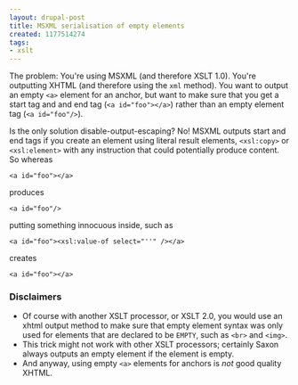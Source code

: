 ```yaml
---
layout: drupal-post
title: MSXML serialisation of empty elements
created: 1177514274
tags:
- xslt
---
```

The problem: You're using MSXML (and therefore XSLT 1.0). You're outputting XHTML (and therefore using the `xml` method). You want to output an empty `<a>` element for an anchor, but want to make sure that you get a start tag and and end tag (`<a id="foo"></a>`) rather than an empty element tag (`<a id="foo"/>`).

Is the only solution disable-output-escaping? <!--break--> No! MSXML outputs start and end tags if you create an element using literal result elements, `<xsl:copy>` or `<xsl:element>` with any instruction that could potentially produce content. So whereas

    <a id="foo"></a>

produces

    <a id="foo"/>

putting something innocuous inside, such as

    <a id="foo"><xsl:value-of select="''" /></a>

creates

    <a id="foo"></a>

### Disclaimers ###

 *  Of course with another XSLT processor, or XSLT 2.0, you would use an xhtml output method to make sure that empty element syntax was only used for elements that are declared to be `EMPTY`, such as `<br>` and `<img>`.
 *  This trick might not work with other XSLT processors; certainly Saxon always outputs an empty element if the element is empty.
 *  And anyway, using empty `<a>` elements for anchors is *not* good quality XHTML.
